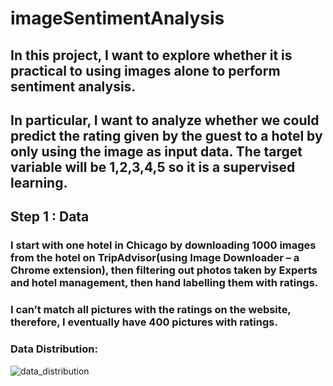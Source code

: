 # imageSentimentAnalysis


## In this project, I want to explore whether it is practical to using images alone to perform sentiment analysis.
## In particular, I want to analyze whether we could predict the rating given by the guest to a hotel by only using the image as input data. The target variable will be 1,2,3,4,5 so it is a supervised learning.



## Step 1 : Data
### I start with one hotel in Chicago by downloading 1000 images from the hotel on TripAdvisor(using Image Downloader – a Chrome extension), then filtering out photos taken by Experts and hotel management, then hand labelling them with ratings.
### I can’t match all pictures with the ratings on the website, therefore, I eventually have 400 pictures with ratings.

### Data Distribution: 
![data_distribution](https://user-images.githubusercontent.com/27776652/33224666-8de1796c-d131-11e7-91c7-53fc56efa6b0.png)

